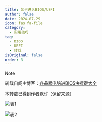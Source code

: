 ```yaml
---
title: 如何进入BIOS/UEFI
author: false
date: 2024-07-29
icon: fas fa-file
category:
  - 实用技巧
tag:
  - BIOS
  - UEFI
  - 转载
isOriginal: false
order: 3
---
```


> [!note]
> 转载自阁主博客：[各品牌电脑进BIOS快捷键大全](https://www.mainblog.cn/66.html)
>
> 本转载已得到作者默许（保留来源）

![表1](https://s2.loli.net/2024/08/09/DGQIezcrOF56MwA.jpg)

![表2](https://s2.loli.net/2024/08/09/9izBxJlnmgOTrX3.jpg)
